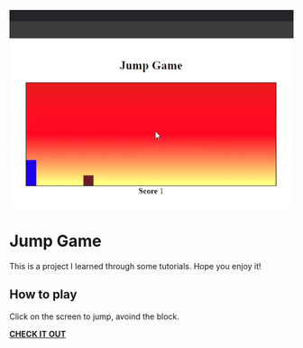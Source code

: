 <a href="https://jesserds.github.io/jump-game/" target="_blank"><img src="./jp.gif" alt="jump-game" height=350 class="center"/></a>

# Jump Game

This is a project I learned through some tutorials. Hope you enjoy it!

## How to play

Click on the screen to jump, avoind the block. 

<a href="https://jesserds.github.io/jump-game/" target="_blank"><strong>CHECK IT OUT</strong></a>

